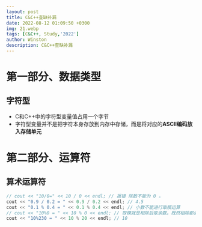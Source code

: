 ```yaml
---
layout: post
title: C&C++查缺补漏
date: 2022-08-12 01:09:50 +0300
img: 21.webp
tags: [C&C++, Study,'2022']
author: Winston
description: C&C++查缺补漏
---
```


# 第一部分、数据类型

## 字符型
* C和C++中的字符型变量值占用一个字节
* 字符型变量并不是把字符本身存放到内存中存储，而是将对应的**ASCII编码放入存储单元**

# 第二部分、运算符

##  算术运算符

```cpp
// cout << "10/0=" << 10 / 0 << endl; // 报错 除数不能为 0 。
cout << "0.9 / 0.2 = " << 0.9 / 0.2 << endl; // 4.5
cout << "0.1 % 0.4 = " << 0.1 % 0.4 << endl; // 小数不能进行取模运算
// cout << "10%0 = " << 10 % 0 << endl; // 取模就是相除后取余数。既然相除都会报错，取模就更不用说了。
cout << "10%230 = " << 10 % 20 << endl; // 10
```

